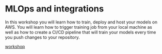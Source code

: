 # MLOps and integrations

In this workshop you will learn how to train, deploy and host your models on AWS. You will learn how to trigger training job from your local machine as well as how to create a CI/CD pipeline that will train your models every time you push changes to your repository.

[workshop](https://catalog.us-east-1.prod.workshops.aws/workshops/50716cb8-6a42-427f-9eeb-0465dea6e95b/en-US)
